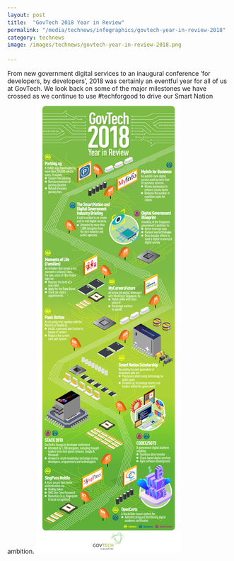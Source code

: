```yaml
---
layout: post
title:  "GovTech 2018 Year in Review"
permalink: "/media/technews/infographics/govtech-year-in-review-2018"
category: technews
image: /images/technews/govtech-year-in-review-2018.png
      
---
```


From new government digital services to an inaugural conference ‘for developers, by developers’, 2018 was certainly an eventful year for all of us at GovTech. We look back on some of the major milestones we have crossed as we continue to use #techforgood to drive our Smart Nation ambition.
![GovTech 2018 Year in Review](/images/technews/govtech-year-in-review-2018.png)
